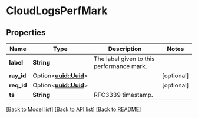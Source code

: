 # CloudLogsPerfMark

## Properties

Name | Type | Description | Notes
------------ | ------------- | ------------- | -------------
**label** | **String** | The label given to this performance mark. | 
**ray_id** | Option<[**uuid::Uuid**](uuid::Uuid.md)> |  | [optional]
**req_id** | Option<[**uuid::Uuid**](uuid::Uuid.md)> |  | [optional]
**ts** | **String** | RFC3339 timestamp. | 

[[Back to Model list]](../README.md#documentation-for-models) [[Back to API list]](../README.md#documentation-for-api-endpoints) [[Back to README]](../README.md)


